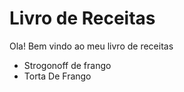 # Livro de Receitas
Ola! Bem vindo ao meu livro de receitas 
- Strogonoff de frango
- Torta De Frango